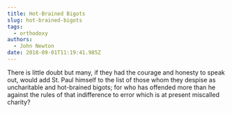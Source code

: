 ```yaml
---
title: Hot-Brained Bigots
slug: hot-brained-bigots
tags:
  - orthodoxy
authors:
  - John Newton
date: 2018-09-01T11:19:41.985Z
---
```

There is little doubt but many, if they had the courage and honesty to speak out, would add St. Paul himself to the list of those whom they despise as uncharitable and hot-brained bigots; for who has offended more than he against the rules of that indifference to error which is at present miscalled charity?
